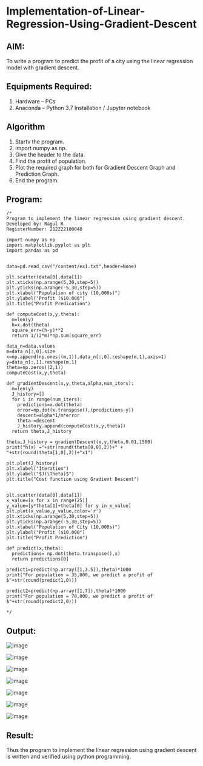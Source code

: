 # Implementation-of-Linear-Regression-Using-Gradient-Descent

## AIM:
To write a program to predict the profit of a city using the linear regression model with gradient descent.

## Equipments Required:
1. Hardware – PCs
2. Anaconda – Python 3.7 Installation / Jupyter notebook

## Algorithm
1. Startv the program.
2. import numpy as np.
3. Give the header to the data.
4. Find the profit of population.
5. Plot the required graph for both for Gradient Descent Graph and Prediction Graph.
6. End the program.

## Program:
```
/*
Program to implement the linear regression using gradient descent.
Developed by: Ragul R
RegisterNumber: 212222100040

import numpy as np
import matplotlib.pyplot as plt
import pandas as pd


data=pd.read_csv("/content/ex1.txt",header=None)

plt.scatter(data[0],data[1])
plt.xticks(np.arange(5,30,step=5))
plt.yticks(np.arange(-5,30,step=5))
plt.xlabel("Population of city (10,000s)")
plt.ylabel("Profit ($10,000")
plt.title("Profit Predication")

def computeCost(x,y,theta):
  m=len(y)
  h=x.dot(theta)
  square_err=(h-y)**2
  return 1/(2*m)*np.sum(square_err)
  
data_n=data.values
m=data_n[:,0].size
x=np.append(np.ones((m,1)),data_n[:,0].reshape(m,1),axis=1)
y=data_n[:,1].reshape(m,1)
theta=np.zeros((2,1))
computeCost(x,y,theta)

def gradientDescent(x,y,theta,alpha,num_iters):
  m=len(y)
  J_history=[]
  for i in range(num_iters):
    predictions=x.dot(theta)
    error=np.dot(x.transpose(),(predictions-y))
    descent=alpha*1/m*error
    theta-=descent
    J_history.append(computeCost(x,y,theta))
  return theta,J_history
  
theta,J_history = gradientDescent(x,y,theta,0.01,1500)
print("h(x) ="+str(round(theta[0,0],2))+" + "+str(round(theta[1,0],2))+"x1")

plt.plot(J_history)
plt.xlabel("Iteration")
plt.ylabel("$J(\Theta)$")
plt.title("Cost function using Gradient Descent")


plt.scatter(data[0],data[1])
x_value=[x for x in range(25)]
y_value=[y*theta[1]+theta[0] for y in x_value]
plt.plot(x_value,y_value,color='r')
plt.xticks(np.arange(5,30,step=5))
plt.yticks(np.arange(-5,30,step=5))
plt.xlabel("Population of City (10,000s)")
plt.ylabel("Profit ($10,000")
plt.title("Profit Prediction")

def predict(x,theta):
  predictions= np.dot(theta.transpose(),x)
  return predictions[0]
  
predict1=predict(np.array([1,3.5]),theta)*1000
print("For population = 35,000, we predict a profit of $"+str(round(predict1,0)))

predict2=predict(np.array([1,7]),theta)*1000
print("For population = 70,000, we predict a profit of $"+str(round(predict2,0)))

*/
```

## Output:
![image](https://user-images.githubusercontent.com/119389139/230386308-e04bfb79-b231-453b-953e-e45512f79148.png)

![image](https://user-images.githubusercontent.com/119389139/230386410-d4ccb116-c4d8-4c4b-b348-f5ccba787338.png)

![image](https://user-images.githubusercontent.com/119389139/230386510-63de0d84-f31d-4a1c-a9fd-4972f86cf64e.png)

![image](https://user-images.githubusercontent.com/119389139/230386833-3d102068-46b6-479f-83c7-cb87f732526e.png)

![image](https://user-images.githubusercontent.com/119389139/230389941-e78316c2-0ef7-40aa-8a98-036822924a2b.png)

![image](https://user-images.githubusercontent.com/119389139/230390024-44c07657-bcc7-42d7-a710-b70cc6d5917b.png)

![image](https://user-images.githubusercontent.com/119389139/230390104-41a9a384-10fe-4380-ba90-3d133ea40167.png)



## Result:
Thus the program to implement the linear regression using gradient descent is written and verified using python programming.
